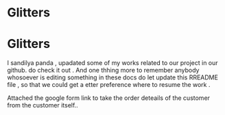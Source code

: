 # Glitters
<h1>Glitters</h1>
<p>I sandilya panda , upadated some of my works related to our project in our github. do check it out . And one thhing more to remember anybody whosoever is editing something in these docs do let update this RREADME file , so that we could get a etter preference where to resume the work .</p>
<p>Attached the google form link to take the order deteails of the customer from the customer itself..</p>
